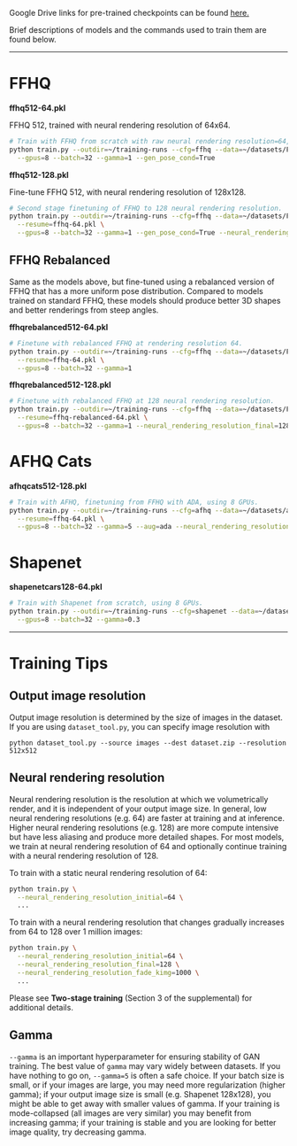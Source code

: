 

Google Drive links for pre-trained checkpoints can be found [here.](https://drive.google.com/drive/folders/1y8QPJofiCokLmk8e-F6fZA2qrPmP8xO4?usp=sharing)

Brief descriptions of models and the commands used to train them are found below.

---

# FFHQ

**ffhq512-64.pkl**

FFHQ 512, trained with neural rendering resolution of 64x64.

```.bash
# Train with FFHQ from scratch with raw neural rendering resolution=64, using 8 GPUs.
python train.py --outdir=~/training-runs --cfg=ffhq --data=~/datasets/FFHQ_512.zip \
  --gpus=8 --batch=32 --gamma=1 --gen_pose_cond=True
```

**ffhq512-128.pkl**

Fine-tune FFHQ 512, with neural rendering resolution of 128x128.

```.bash
# Second stage finetuning of FFHQ to 128 neural rendering resolution.
python train.py --outdir=~/training-runs --cfg=ffhq --data=~/datasets/FFHQ_512.zip \
  --resume=ffhq-64.pkl \
  --gpus=8 --batch=32 --gamma=1 --gen_pose_cond=True --neural_rendering_resolution_final=128 --kimg=2000
```

## FFHQ Rebalanced

Same as the models above, but fine-tuned using a rebalanced version of FFHQ that has a more uniform pose distribution. Compared to models trained on standard FFHQ, these models should produce better 3D shapes and better renderings from steep angles.

**ffhqrebalanced512-64.pkl**

```.bash
# Finetune with rebalanced FFHQ at rendering resolution 64.
python train.py --outdir=~/training-runs --cfg=ffhq --data=~/datasets/FFHQ_rebalanced_512.zip \
  --resume=ffhq-64.pkl \
  --gpus=8 --batch=32 --gamma=1
```

**ffhqrebalanced512-128.pkl**
```.bash
# Finetune with rebalanced FFHQ at 128 neural rendering resolution.
python train.py --outdir=~/training-runs --cfg=ffhq --data=~/datasets/FFHQ_rebalanced_512.zip \
  --resume=ffhq-rebalanced-64.pkl \
  --gpus=8 --batch=32 --gamma=1 --neural_rendering_resolution_final=128
```

# AFHQ Cats

**afhqcats512-128.pkl**

```.bash
# Train with AFHQ, finetuning from FFHQ with ADA, using 8 GPUs.
python train.py --outdir=~/training-runs --cfg=afhq --data=~/datasets/afhq.zip \
  --resume=ffhq-64.pkl \
  --gpus=8 --batch=32 --gamma=5 --aug=ada --neural_rendering_resolution_final=128 --gen_pose_cond=True --gpc_reg_prob=0.8
```


# Shapenet

**shapenetcars128-64.pkl**

```.bash
# Train with Shapenet from scratch, using 8 GPUs.
python train.py --outdir=~/training-runs --cfg=shapenet --data=~/datasets/cars_train.zip \
  --gpus=8 --batch=32 --gamma=0.3
```

---

# Training Tips

## Output image resolution
Output image resolution is determined by the size of images in the dataset. If you are using ```dataset_tool.py```, you can specify image resolution with 

```python dataset_tool.py --source images --dest dataset.zip --resolution 512x512```

## Neural rendering resolution
Neural rendering resolution is the resolution at which we volumetrically render, and it is independent of your output image size. In general, low neural rendering resolutions (e.g. 64) are faster at training and at inference. Higher neural rendering resolutions (e.g. 128) are more compute intensive but have less aliasing and produce more detailed shapes. For most models, we train at neural rendering resolution of 64 and optionally continue training with a neural rendering resolution of 128.

To train with a static neural rendering resolution of 64:
```.bash
python train.py \
  --neural_rendering_resolution_initial=64 \
  ...
```

To train with a neural rendering resolution that changes gradually increases from 64 to 128 over 1 million images:
```.bash
python train.py \
  --neural_rendering_resolution_initial=64 \
  --neural_rendering_resolution_final=128 \
  --neural_rendering_resolution_fade_kimg=1000 \
  ...
```

Please see **Two-stage training** (Section 3 of the supplemental) for additional details.

## Gamma
```--gamma``` is an important hyperparameter for ensuring stability of GAN training. The best value of ```gamma``` may vary widely between datasets. If you have nothing to go on, ```--gamma=5``` is often a safe choice. If your batch size is small, or if your images are large, you may need more regularization (higher gamma); if your output image size is small (e.g. Shapenet 128x128), you might be able to get away with smaller values of gamma. If your training is mode-collapsed (all images are very similar) you may benefit from increasing gamma; if your training is stable and you are looking for better image quality, try decreasing gamma.